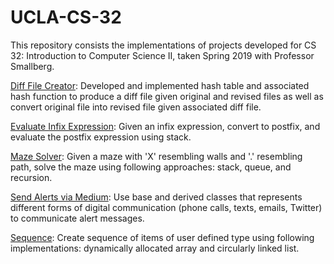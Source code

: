 # UCLA-CS-32

This repository consists the implementations of projects developed for CS 32: Introduction to Computer Science II, taken Spring 2019 with Professor Smallberg.

[Diff File Creator](https://github.com/ankushbharadwaj/UCLA-CS-32/tree/master/Diff%20File%20Creator): Developed and implemented hash table and associated hash function to produce a diff file given original and revised files as well as convert original file into revised file given associated diff file.

[Evaluate Infix Expression](https://github.com/ankushbharadwaj/UCLA-CS-32/tree/master/Evaluate%20Infix%20Expression): Given an infix expression, convert to postfix, and evaluate the postfix expression using stack. 

[Maze Solver](https://github.com/ankushbharadwaj/UCLA-CS-32/tree/master/Maze%20Solver): Given a maze with 'X' resembling walls and '.' resembling path, solve the maze using following approaches: stack, queue, and recursion. 

[Send Alerts via Medium](https://github.com/ankushbharadwaj/UCLA-CS-32/tree/master/Send%20Alerts%20via%20Medium): Use base and derived classes that represents different forms of digital communication (phone calls, texts, emails, Twitter) to communicate alert messages. 

[Sequence](https://github.com/ankushbharadwaj/UCLA-CS-32/tree/master/Sequence): Create sequence of items of user defined type using following implementations: dynamically allocated array and circularly linked list. 
